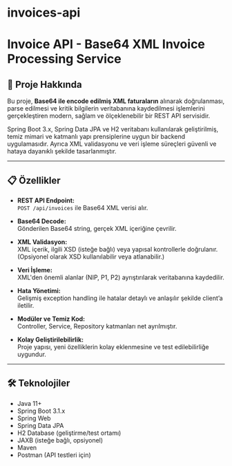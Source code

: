 # invoices-api
# Invoice API - Base64 XML Invoice Processing Service

## 🚀 Proje Hakkında

Bu proje, **Base64 ile encode edilmiş XML faturaların** alınarak doğrulanması, parse edilmesi ve kritik bilgilerin veritabanına kaydedilmesi işlemlerini gerçekleştiren modern, sağlam ve ölçeklenebilir bir REST API servisidir.

Spring Boot 3.x, Spring Data JPA ve H2 veritabanı kullanılarak geliştirilmiş, temiz mimari ve katmanlı yapı prensiplerine uygun bir backend uygulamasıdır. Ayrıca XML validasyonu ve veri işleme süreçleri güvenli ve hataya dayanıklı şekilde tasarlanmıştır.

---

## 📋 Özellikler

- **REST API Endpoint:**  
  `POST /api/invoices` ile Base64 XML verisi alır.

- **Base64 Decode:**  
  Gönderilen Base64 string, gerçek XML içeriğine çevrilir.

- **XML Validasyon:**  
  XML içerik, ilgili XSD (isteğe bağlı) veya yapısal kontrollerle doğrulanır. (Opsiyonel olarak XSD kullanılabilir veya atlanabilir.)

- **Veri İşleme:**  
  XML'den önemli alanlar (NIP, P1, P2) ayrıştırılarak veritabanına kaydedilir.

- **Hata Yönetimi:**  
  Gelişmiş exception handling ile hatalar detaylı ve anlaşılır şekilde client’a iletilir.

- **Modüler ve Temiz Kod:**  
  Controller, Service, Repository katmanları net ayrılmıştır.

- **Kolay Geliştirilebilirlik:**  
  Proje yapısı, yeni özelliklerin kolay eklenmesine ve test edilebilirliğe uygundur.

---

## 🛠️ Teknolojiler

- Java 11+
- Spring Boot 3.1.x
- Spring Web
- Spring Data JPA
- H2 Database (geliştirme/test ortamı)
- JAXB (isteğe bağlı, opsiyonel)
- Maven
- Postman (API testleri için)

